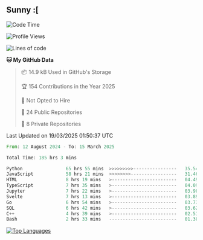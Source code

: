 ## Sunny :[

<!--START_SECTION:waka-->
![Code Time](http://img.shields.io/badge/Code%20Time-185%20hrs%2033%20mins-blue)

![Profile Views](http://img.shields.io/badge/Profile%20Views-0-blue)

![Lines of code](https://img.shields.io/badge/From%20Hello%20World%20I%27ve%20Written-240.1%20thousand%20lines%20of%20code-blue)

**🐱 My GitHub Data** 

> 📦 14.9 kB Used in GitHub's Storage 
 > 
> 🏆 154 Contributions in the Year 2025
 > 
> 🚫 Not Opted to Hire
 > 
> 📜 24 Public Repositories 
 > 
> 🔑 8 Private Repositories 
 > 

 Last Updated on 19/03/2025 01:50:37 UTC
<!--END_SECTION:waka-->

<!--START_SECTION:code-->

```rust
From: 12 August 2024 - To: 15 March 2025

Total Time: 185 hrs 3 mins

Python                65 hrs 55 mins  >>>>>>>>>----------------   35.54 %
JavaScript            58 hrs 21 mins  >>>>>>>>-----------------   31.46 %
HTML                  8 hrs 19 mins   >------------------------   04.49 %
TypeScript            7 hrs 35 mins   >------------------------   04.09 %
Jupyter               7 hrs 22 mins   >------------------------   03.98 %
Svelte                7 hrs 13 mins   >------------------------   03.89 %
Go                    6 hrs 54 mins   >------------------------   03.73 %
SQL                   6 hrs 42 mins   >------------------------   03.62 %
C++                   4 hrs 39 mins   >------------------------   02.51 %
Bash                  2 hrs 33 mins   -------------------------   01.38 %
```

<!--END_SECTION:code-->


<a href="https://github.com/Ex0TiiC24" align="left"><img src="https://github-readme-stats.vercel.app/api/top-langs/?username=Ex0TiiC24&langs_count=10&title_color=0891b2&text_color=ffffff&icon_color=0891b2&bg_color=1c1917&hide_border=true&locale=en&custom_title=Top%20%Languages" alt="Top Languages" /></a>


